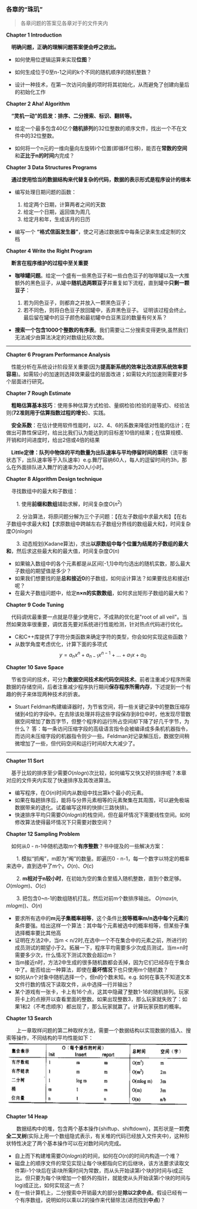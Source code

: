 ### 各章的“珠玑”
> 各章问题的答案见各章对于的文件夹内

**Chapter 1 Introduction**

&emsp;**明确问题，正确的理解问题答案便会呼之欲出。**
- 如何使用位逻辑运算来实现**位图**？

- 如何生成位于0至n-1之间的k个不同的随机顺序的随机整数？

- 设计一种技术，在第一次访问向量的项时将其初始化，从而避免了创建向量后的初始化工作

**Chapter 2 Aha! Algorithm**

&emsp;**“灵机一动”的启发：排序、二分搜索、标识、翻转等。**
- 给定一个最多包含40亿个**随机排列**的32位整数的顺序文件，找出一个不在文件中的32位整数。

- 如何将一个n元的一维向量向左旋转i个位置(即循环位移)，能否在**常数的空间**和**正比于n的时间**内完成？

**Chapter 3 Data Structures Programs**

&emsp;**通过使用恰当的数据结构来代替复杂的代码，数据的表示形式是程序设计的根本**
- 编写处理日期问题的函数：
    1. 给定两个日期，计算两者之间的天数
    2. 给定一个日期，返回值为周几
    3. 给定月和年，生成该月的日历

- 编写一个 **“格式信函发生器”**，使之可通过数据库中每条记录来生成定制的文档 

**Chapter 4 Write the Right Program**

&emsp;**断言在程序维护的过程中至关重要**
- **咖啡罐问题**。给定一个盛有一些黑色豆子和一些白色豆子的咖啡罐以及一大推额外的黑色豆子，从罐中**随机选两颗豆子**并重复如下流程，直到罐中**只剩一颗豆子**：
    1. 若为同色豆子，则都弃之并放入一颗黑色豆子；
    2. 若不同色，则将白色豆子放回罐中，丢弃黑色豆子。
证明该过程会终止。最后留在罐中的豆子颜色和最初罐中白豆黑豆的数量有何关系？

- **搜索一个包含1000个整数的有序表**。我们需要让二分搜索变得更快,虽然我们无法减少由算法决定的对数级比较次数。

---
**Chapter 6 Program Performance Analysis**

&emsp;性能分析在系统设计阶段至关重要(因为**提高新系统的效率比改进原系统效率要容易**)。如需较小的加速则选择效果最佳的层面改进；如需较大的加速则需要对多个层面进行研究。
    
**Chapter 7 Rough Estimate**

&emsp;**粗略估算基本技巧**：使用多种估算方式检验、量纲检验(检验的是等式)、经验法则(**72准则用于估算指数过程的增长**)、实践。

&emsp;**安全系数**：在估计使用软件性能时，以2、4、6的系数来降低对性能的估计；在做出可靠性保证时，给出比我们认为能达到的目标差10倍的结果；在估算规模、开销和时间进度时，给出2倍或4倍的结果

&emsp;**Little定律：队列中物体的平均数量为出队速率与平均停留时间的乘积**（流平衡状态下，出队速率等于入队速率）e.g.舞厅容纳60人，每人的逗留时间约3h，那么在外面排队进入舞厅的速率为20人/小时。

**Chapter 8 Algorithm Design technique**

&emsp;寻找数组中的最大和子数组：

&emsp;&emsp;1. 使用**前缀和数组**辅助求解，时间复杂度$O(n^2)$

&emsp;&emsp;2. 分治算法，将原问题分解为三个子问题：【在左子数组中求最大和】【在右子数组中求最大和】【求原数组中跨越左右子数组分界线的数组最大和】，时间复杂度$O(nlogn)$

&emsp;&emsp;3. 动态规划(Kadane算法)，求出**以原数组中每个位置为结尾的子数组的最大和**，然后求这些最大和的最大值，时间复杂度$O(n)$

- 如果输入数组中的各个元素都是从区间[-1,1]中均匀选出的随机实数，那么最大子数组的期望值是多少？
- 如果我们想要找的是**总和接近0**的子数组，如何设计算法？如果要找总和接近t呢？
- 在最大子数组问题中，给定**n×n的实数数组**，如何求出矩形子数组的最大和？

**Chapter 9 Code Tuning**

&emsp;代码调优最重要一点就是尽量少使用它，不成熟的优化是"root of all veil"。当然如果效率很重要，调优首先要对系统进行性能检测，针对热点代码进行优化。

- C和C++库提供了字符分类函数来确定字符的类型，你会如何实现这些函数？
- 从数学角度考虑优化，计算下面的多项式$$y=a_nx^n+a_{n-1}x^{n-1}+...+a_1x+a_0$$

**Chapter 10 Save Space**

&emsp;节省空间的技术，可分为**数据空间技术和代码空间技术**。前者注重减少程序所需数据的存储空间，后者注重减少程序执行期间**保存程序所需内存**，下述提到一个有趣的例子来体现两种技术的折衷。

- Stuart Feldman构建编译器时，为节省空间，将一些关键记录中的整数压缩存储到4位的字段中。在去除该处理并将这些字段保存到8位中时，他发现尽管数据空间增加了数百字节，但整个程序的运行所占空间却下降了好几千字节，为什么？
答：每一条访问压缩字段的高级语言指令会被编译成多条机机器指令，而访问未压缩字段的机器指令则少一些。Feldman对记录解压后，数据空间稍微增加了一些，但代码空间和运行时间却大大减少了。

---
**Chapter 11 Sort**

&emsp;基于比较的排序至少需要$O(nlogn)$次比较，如何编写又快又好的排序呢？本章对应的文件夹内实现了快速排序及其改进算法。

- 编写程序，在$O(n)$时间内从数组中找出第k个最小的元素。
- 如果在每趟排序后，能将与分界元素相等的元素聚集在其周围，可以避免极端数据带来的退化。试着编写这样的快排(三路快排)。
- 快速排序平均只需要$O(nlogn)$的栈空间，但在最坏情况下需要线性空间。如何修改算法使得最坏情况下只需要对数空间？

**Chapter 12 Sampling Problem**

&emsp;如何从0 - n-1中随机选取m个**有序整数**？书中提及的一些解决方案：

&emsp;&emsp;1. 模拟“抓阄”，m即为“阄”的数量。即遍历0 - n-1，每一个数字以特定的概率来选中，直到选中了m个。$O(n)、O(c)$

&emsp;&emsp;2. **m相对于n较小时**，在初始为空的集合里插入随机整数，直到个数足够。 $O(mlogm)、O(c)$

&emsp;&emsp;3. 把包含0~n-1的数组随机打乱，然后对前m个数排序输出。 $O(max(n, mlogm))、O(n)$

- 要求所有选中的**m元子集概率相等**，这个条件比**按等概率m/n选中每个元素**的条件要强。给出这样一个算法：其中每个元素被选中的概率相等，但某些子集选择概率要比其他高
- 证明在方法2中，当m < n/2时,在选中一个不在集合中的元素之前，所进行的成员测试的期望小于2。拓展一下，程序平均需要多少次成员测试，当m=n时需要多少次，什么情况下测试次数会超过m？
- 当m接近n时，方法2中生成的很多随机数都会丢掉，因为它们已经存在于集合中了。能否给出一种算法，即使在**最坏情况**下也只使用m个随机数？
- 如何从n个对象中随机选择一个，但n的个数未知。e.g. 如何在事先不知道文本文件行数的情况下读取文件，从中选择一行并输出？
- 某个游戏有一张卡，卡上有16个点，这其中隐藏了整数1-16的随机排列。玩家将卡上的点擦开以查看里面的整数。如果出现整数3，那么玩家就失败了：如果1和2（不考虑顺序）都出现了，那么玩家就赢了。计算玩家获胜的概率。

**Chapter 13 Search**

&emsp;&emsp;上一章取样问题的第二种取样方法，需要一个数据结构以实现数据的插入、搜索等操作，不同结构的平均性能如下：
![性能对比](1732247185291.png)

**Chapter 14 Heap**

&emsp;&emsp;数据结构中的堆，包含两个基本操作{shiftup、shiftdown}，其形状是一颗**完全二叉树**(实际上用一个数组隐式表示，有关堆的代码已经放入文件夹中)，这种形状特性决定了两个基本操作可以在对数时间内完成。

- 自上而下构建堆需要$O(nlogn)$的时间，如何在$O(n)$的时间内构造一个堆？
- 磁盘上的顺序文件的常见实现让每个块都指向它的后继块，该方法要求读取文件第i-1个块后在读i块所需时间为常数，而从头开始读第i个块的时间与i成正比。但只要为每个块增加一个额外的指针，就能使从头开始读第i个块的时间与logi成正比，如何实现这一点？
- 在一些计算机上，二分搜索中开销最大的部分是**除以2求中点**。假设已经有一个有序数组，说明如何以乘以2的操作来代替除法(进而找到**中点**)？